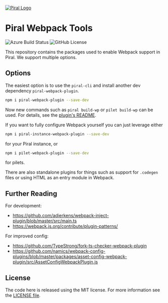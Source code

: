 [![Piral Logo](https://github.com/smapiot/piral/raw/master/docs/assets/logo.png)](https://piral.io)

# Piral Webpack Tools

![Azure Build Status](https://dev.azure.com/FlorianRappl/piral-cli-plugins/_apis/build/status/FlorianRappl.piral-cli-webpack?branchName=master) ![GitHub License](https://img.shields.io/badge/license-MIT-blue.svg)

This repository contains the packages used to enable Webpack support in Piral. We support multiple options.

## Options

The easiest option is to use the `piral-cli` and install another dev dependency `piral-webpack-plugin`.

```sh
npm i piral-webpack-plugin --save-dev
```

Now new commands such as `piral build-wp` or `pilet build-wp` can be used. For details, see the [plugin's README](./packages/piral-webpack-plugin/README.md).

If you want to fully configure Webpack yourself you can just leverage either

```sh
npm i piral-instance-webpack-plugin --save-dev
```

for your Piral instance, or

```sh
npm i pilet-webpack-plugin --save-dev
```

for pilets.

There are also standalone plugins for things such as support for `.codegen` files or using HTML as an entry module in Webpack.

## Further Reading

For development:
- https://github.com/adierkens/webpack-inject-plugin/blob/master/src/main.ts
- https://webpack.js.org/contribute/plugin-patterns/

For improved config:
- https://github.com/TypeStrong/fork-ts-checker-webpack-plugin
- https://github.com/namics/webpack-config-plugins/blob/master/packages/asset-config-webpack-plugin/src/AssetConfigWebpackPlugin.js

## License

The code here is released using the MIT license. For more information see the [LICENSE file](LICENSE).
